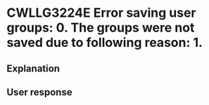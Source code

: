 # CWLLG3224E Error saving user groups: 0. The groups were not saved due to following reason: 1.

## Explanation

## User response
